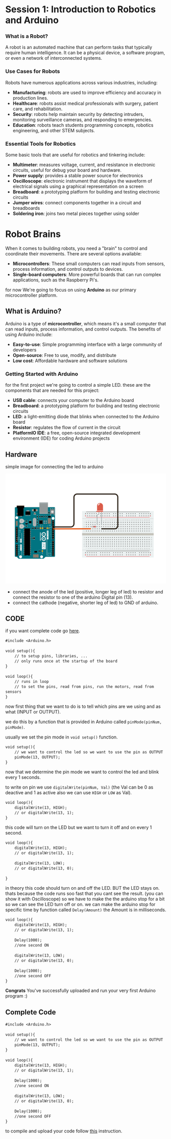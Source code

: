 **Session 1: Introduction to Robotics and Arduino**
=============================================

### What is a Robot?

A robot is an automated machine that can perform tasks that typically require human intelligence. It can be a physical device, a software program, or even a network of interconnected systems.

### Use Cases for Robots

Robots have numerous applications across various industries, including:

* **Manufacturing**: robots are used to improve efficiency and accuracy in production lines.
* **Healthcare**: robots assist medical professionals with surgery, patient care, and rehabilitation.
* **Security**: robots help maintain security by detecting intruders, monitoring surveillance cameras, and responding to emergencies.
* **Education**: robots teach students programming concepts, robotics engineering, and other STEM subjects.

### Essential Tools for Robotics

Some basic tools that are useful for robotics and tinkering include:

* **Multimeter**: measures voltage, current, and resistance in electronic circuits, useful for debug your board and hardware.
* **Power supply**: provides a stable power source for electronics
* **Oscilloscope**: electronic instrument that displays the waveform of electrical signals using a graphical representation on a screen
* **Breadboard**: a prototyping platform for building and testing electronic circuits
* **Jumper wires**: connect components together in a circuit and breadboards
* **Soldering iron**: joins two metal pieces together using solder

**Robot Brains**
=====================

When it comes to building robots, you need a "brain" to control and coordinate their movements. There are several options available:

* **Microcontrollers**: These small computers can read inputs from sensors, process information, and control outputs to devices.
* **Single-board computers**: More powerful boards that can run complex applications, such as the Raspberry Pi's.


for now We're going to focus on using **Arduino** as our primary microcontroller platform.

**What is Arduino?**
-------------------

Arduino is a type of **microcontroller**, which means it's a small computer that can read inputs, process information, and control outputs. The benefits of using Arduino include:

* **Easy-to-use**: Simple programming interface with a large community of developers
* **Open-source**: Free to use, modify, and distribute
* **Low cost**: Affordable hardware and software solutions

### Getting Started with Arduino

for the first project we're going to control a simple LED. these are the components that are needed for this project:

* **USB cable**: connects your computer to the Arduino board
* **Breadboard**: a prototyping platform for building and testing electronic circuits
* **LED**: a light-emitting diode that blinks when connected to the Arduino board
* **Resistor**: regulates the flow of current in the circuit
* **PlatformIO IDE**: a free, open-source integrated development environment (IDE) for coding Arduino projects

**Hardware** 
-----------

simple image for connecting the led to arduino

![LED_Project](./.res/LED_Projcet.png)

* connect the anode of the led (positive, longer leg of led) to resistor and connect the resistor to one of the arduino Digital pin (13).
* connect the cathode (negative, shorter leg of led) to GND  of arduino.

**CODE**
--------
if you want complete code go [here](#complete-code).

```ARDUINO
#include <Arduino.h>

void setup(){
    // to setup pins, libraries, ...
    // only runs once at the startup of the board
}

void loop(){
    // runs in loop 
    // to set the pins, read from pins, run the motors, read from sensors
}

```

now first thing that we want to do is to tell which pins are we using and as what (INPUT or OUTPUT).

we do this by a function that is provided in Arduino called `pinMode(pinNum, pinMode)`.

usually we set the pin mode in `void setup()` function.

```Arduino
void setup(){
    // we want to control the led so we want to use the pin as OUTPUT
    pinMode(13, OUTPUT);
}
```

now that we determine the pin mode we want to control the led and blink every 1 seconds.

to write on pin we use `digitalWrite(pinNum, Val)` (the Val can be 0 as deactive and 1 as active also we can use `HIGH` or `LOW` as Val).

```Arduino
void loop(){
    digitalWrite(13, HIGH);
    // or digitalWrite(13, 1);
}
```

this code will turn on the LED but we want to turn it off and on every 1 second.

```Arduino
void loop(){
    digitalWrite(13, HIGH);
    // or digitalWrite(13, 1);

    digitalWrite(13, LOW);
    // or digitalWrite(13, 0);

}
```

in theory this code should turn on and off the LED. BUT the LED stays on.
thats because the code runs soo fast that you cant see the result. (you can show it with Oscilloscope)
so we have to make the the arduino stop for a bit so we can see the LED turn off or on.
we can make the arduino stop for specific time by function called `Delay(Amount)` the Amount is in milliseconds.

```Arduino
void loop(){
    digitalWrite(13, HIGH);
    // or digitalWrite(13, 1);

    Delay(1000);
    //one second ON

    digitalWrite(13, LOW);
    // or digitalWrite(13, 0);

    Delay(1000);
    //one second OFF
}
```
**Congrats** You've successfully uploaded and run your very first Arduino program :)

**Complete Code**
-----------------

```Arduino
#include <Arduino.h>

void setup(){
    // we want to control the led so we want to use the pin as OUTPUT
    pinMode(13, OUTPUT);
}

void loop(){
    digitalWrite(13, HIGH);
    // or digitalWrite(13, 1);

    Delay(1000);
    //one second ON

    digitalWrite(13, LOW);
    // or digitalWrite(13, 0);

    Delay(1000);
    //one second OFF
}

```

to compile and upload your code follow [this](../Utils/util.md#how-to#) instruction.